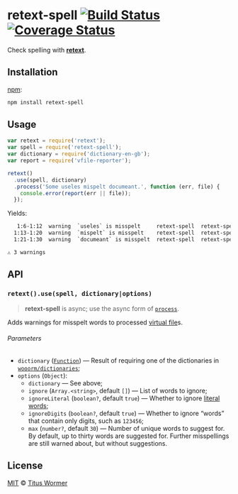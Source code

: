 # retext-spell [![Build Status][travis-badge]][travis] [![Coverage Status][codecov-badge]][codecov]

Check spelling with [**retext**][retext].

## Installation

[npm][]:

```bash
npm install retext-spell
```

## Usage

```js
var retext = require('retext');
var spell = require('retext-spell');
var dictionary = require('dictionary-en-gb');
var report = require('vfile-reporter');

retext()
  .use(spell, dictionary)
  .process('Some useles mispelt documeant.', function (err, file) {
    console.error(report(err || file));
  });
```

Yields:

```txt
   1:6-1:12  warning  `useles` is misspelt     retext-spell  retext-spell
  1:13-1:20  warning  `mispelt` is misspelt    retext-spell  retext-spell
  1:21-1:30  warning  `documeant` is misspelt  retext-spell  retext-spell

⚠ 3 warnings
```

## API

### `retext().use(spell, dictionary|options)`

> **retext-spell** is async; use the async form of [`process`][process].

Adds warnings for misspelt words to processed [virtual
file][vfile]s.

###### Parameters

*   `dictionary` ([`Function`][dictionaries])
    — Result of requiring one of the dictionaries in
    [`wooorm/dictionaries`][dictionaries];
*   `options` (`Object`):
    *   `dictionary` — See above;
    *   `ignore` (`Array.<string>`, default `[]`)
        — List of words to ignore;
    *   `ignoreLiteral` (`boolean?`, default `true`)
        — Whether to ignore [literal words][literal];
    *   `ignoreDigits` (`boolean?`, default `true`)
        — Whether to ignore “words” that contain only
        digits, such as `123456`;
    *   `max` (`number?`, default `30`)
        — Number of unique words to suggest for.  By default, up to thirty
        words are suggested for.  Further misspellings are still warned about,
        but without suggestions.

## License

[MIT][license] © [Titus Wormer][author]

<!-- Definitions -->

[travis-badge]: https://img.shields.io/travis/wooorm/retext-spell.svg

[travis]: https://travis-ci.org/wooorm/retext-spell

[codecov-badge]: https://img.shields.io/codecov/c/github/wooorm/retext-spell.svg

[codecov]: https://codecov.io/github/wooorm/retext-spell

[npm]: https://docs.npmjs.com/cli/install

[license]: LICENSE

[author]: http://wooorm.com

[retext]: https://github.com/wooorm/retext

[process]: https://github.com/wooorm/unified#processorprocessfilevalue-options-done

[vfile]: https://github.com/wooorm/vfile

[dictionaries]: https://github.com/wooorm/dictionaries

[literal]: https://github.com/wooorm/nlcst-is-literal#isliteralparent-index
